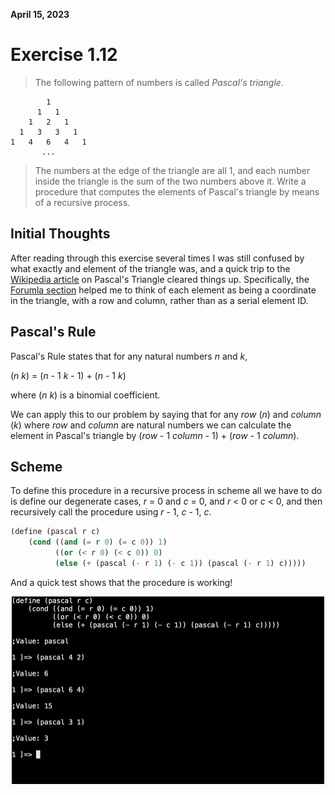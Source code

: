 **April 15, 2023**

# Exercise 1.12

> The following pattern of numbers is called _Pascal's triangle_.

            1  
          1   1  
        1   2   1  
      1   3   3   1  
    1   4   6   4   1  
           ...

> The numbers at the edge of the triangle are all 1, and each number inside the triangle is the sum of the two numbers above it.
> Write a procedure that computes the elements of Pascal's triangle by means of a recursive process.

## Initial Thoughts

After reading through this exercise several times I was still confused by what exactly and element of the triangle was, 
and a quick trip to the <a href="https://en.wikipedia.org/wiki/Pascal's_triangle" target="_blank">Wikipedia article</a> on Pascal's Triangle cleared things up. 
Specifically, the <a href="https://en.wikipedia.org/wiki/Pascal's_triangle#Formula" target="_blank">Forumla section</a> 
helped me to think of each element as being a coordinate in the triangle, with a row and column, rather than as a serial element ID.

## Pascal's Rule

Pascal's Rule states that for any natural numbers _n_ and _k_,

(_n_ _k_) = (_n_ - 1 _k_ - 1) + (_n_ - 1 _k_)

where (_n_ _k_) is a binomial coefficient.


We can apply this to our problem by saying that for any _row_ (_n_) and _column_ (_k_) where _row_ and _column_ are natural numbers 
we can calculate the element in Pascal's triangle by (_row_ - 1 _column_ - 1) + (_row_ - 1 _column_).


## Scheme

To define this procedure in a recursive process in scheme all we have to do is define our degenerate cases, _r_ = 0 and _c_ = 0, and _r_ < 0 or _c_ < 0, and then recursively call
the procedure using _r_ - 1, _c_ - 1, _c_.

```scheme
(define (pascal r c)
    (cond ((and (= r 0) (= c 0)) 1)
          ((or (< r 0) (< c 0)) 0)
          (else (+ (pascal (- r 1) (- c 1)) (pascal (- r 1) c)))))
```

And a quick test shows that the procedure is working!

<img
    style="
        display: block;
        margin-left: auto;
        margin-right: auto;
    "
    src="../assets/1.12a.png"
    height=300
    width=500
/>

